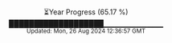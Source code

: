 <p align="center">
⏳Year Progress (65.17 %) <br>
███████████████████▁▁▁▁▁▁▁▁▁▁▁ <br>
<sub>Updated: Mon, 26 Aug 2024 12:36:57 GMT</sub>
</p>

